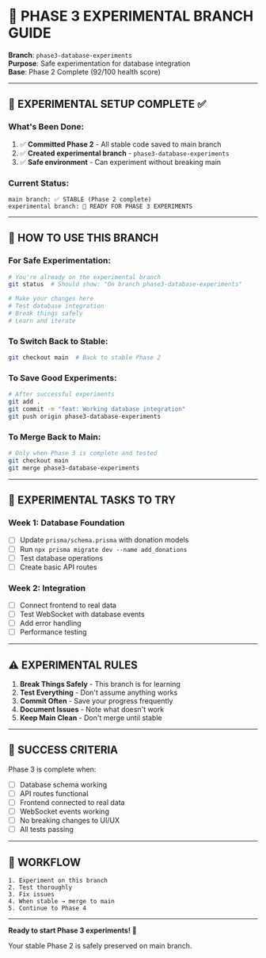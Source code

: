 # 🧪 PHASE 3 EXPERIMENTAL BRANCH GUIDE

**Branch**: `phase3-database-experiments`  
**Purpose**: Safe experimentation for database integration  
**Base**: Phase 2 Complete (92/100 health score)

---

## 🎯 **EXPERIMENTAL SETUP COMPLETE** ✅

### **What's Been Done:**
1. ✅ **Committed Phase 2** - All stable code saved to main branch
2. ✅ **Created experimental branch** - `phase3-database-experiments`
3. ✅ **Safe environment** - Can experiment without breaking main

### **Current Status:**
```
main branch: ✅ STABLE (Phase 2 complete)
experimental branch: 🧪 READY FOR PHASE 3 EXPERIMENTS
```

---

## 🚀 **HOW TO USE THIS BRANCH**

### **For Safe Experimentation:**
```bash
# You're already on the experimental branch
git status  # Should show: "On branch phase3-database-experiments"

# Make your changes here
# Test database integration
# Break things safely
# Learn and iterate
```

### **To Switch Back to Stable:**
```bash
git checkout main  # Back to stable Phase 2
```

### **To Save Good Experiments:**
```bash
# After successful experiments
git add .
git commit -m "feat: Working database integration"
git push origin phase3-database-experiments
```

### **To Merge Back to Main:**
```bash
# Only when Phase 3 is complete and tested
git checkout main
git merge phase3-database-experiments
```

---

## 🧪 **EXPERIMENTAL TASKS TO TRY**

### **Week 1: Database Foundation**
- [ ] Update `prisma/schema.prisma` with donation models
- [ ] Run `npx prisma migrate dev --name add_donations`
- [ ] Test database operations
- [ ] Create basic API routes

### **Week 2: Integration**
- [ ] Connect frontend to real data
- [ ] Test WebSocket with database events
- [ ] Add error handling
- [ ] Performance testing

---

## ⚠️ **EXPERIMENTAL RULES**

1. **Break Things Safely** - This branch is for learning
2. **Test Everything** - Don't assume anything works
3. **Commit Often** - Save your progress frequently
4. **Document Issues** - Note what doesn't work
5. **Keep Main Clean** - Don't merge until stable

---

## 🎯 **SUCCESS CRITERIA**

Phase 3 is complete when:
- [ ] Database schema working
- [ ] API routes functional
- [ ] Frontend connected to real data
- [ ] WebSocket events working
- [ ] No breaking changes to UI/UX
- [ ] All tests passing

---

## 🔄 **WORKFLOW**

```
1. Experiment on this branch
2. Test thoroughly
3. Fix issues
4. When stable → merge to main
5. Continue to Phase 4
```

---

**Ready to start Phase 3 experiments! 🚀**

Your stable Phase 2 is safely preserved on main branch.
